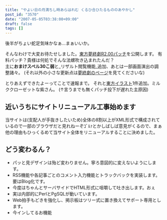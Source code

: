 ```yaml
---
title: "やよい日の月満ちし時あらはれむ くるひ合ひたるもののあやかし"
post_id: "3570"
date: "2007-05-05T03:38:00+09:00"
draft: false
tags: []
---
```



後半がちょい蛇足気味かなぁ…まぁいいか。

そんなわけで大変お待たせしました。[東方夢終劇R2.00パッチ](/!/thC/)を公開します。
有料パッチ？貴様は何処でそんな法螺吹き込まれたんだ？  
主に**おまけスペル30こ弱**と_リザルト閲覧機能_追加、あとは一部画面演出の調整諸々。
(それ以外の小さな更新点は[夢終劇のページ](/!/thC/)を見てくださいな)

とりあえずできたよーってことで速報まで。 それと[東方イラスト](/3571)1件追加。ミルククローゼットな紫さん。 (↑言うまでも無くパッチ投下が遅れた主原因)

## 近いうちにサイトリニューアル工事始めます

当サイトは(支配人が手抜きしたいため)全体の8割以上がXML形式で構成されているので一部のブラウザだと見れねーぞｺﾞﾙｧとかしばしば意見がくるので、まぁ他の理由もひっくるめて当サイト全体をリニューアルすることに決めました。

## どう変わるん？

* パッと見デザインは殆ど変わりません。寧ろ意図的に変えないようにします。
* RSS機能や各記事ごとのコメント入力機能とトラックバックを実装します。要はBlog化です。
* 今度はちゃんとサーバサイドでHTML形式に咀嚼して吐き出します。おぇ
* 実は内部的にPerlとPgSQLが動いています。
* Web拍手もどきを強化し、掲示板はツリー式に置き換えてサポート専用とします。
* 今インしてるお機能
